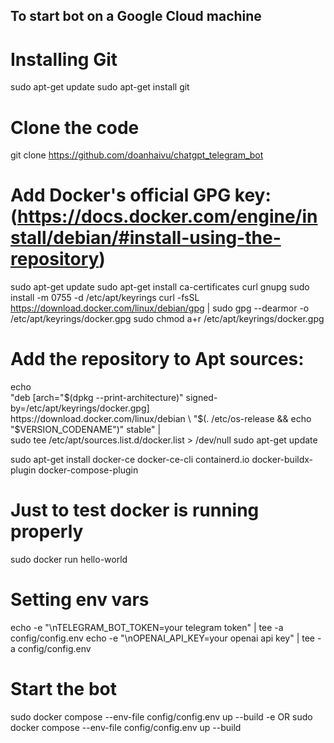 ## To start bot on a Google Cloud machine

# Installing Git
sudo apt-get update
sudo apt-get install git

# Clone the code
git clone https://github.com/doanhaivu/chatgpt_telegram_bot

# Add Docker's official GPG key: (https://docs.docker.com/engine/install/debian/#install-using-the-repository)

sudo apt-get update
sudo apt-get install ca-certificates curl gnupg
sudo install -m 0755 -d /etc/apt/keyrings
curl -fsSL https://download.docker.com/linux/debian/gpg | sudo gpg --dearmor -o /etc/apt/keyrings/docker.gpg
sudo chmod a+r /etc/apt/keyrings/docker.gpg

# Add the repository to Apt sources:
echo \
  "deb [arch="$(dpkg --print-architecture)" signed-by=/etc/apt/keyrings/docker.gpg] https://download.docker.com/linux/debian \
  "$(. /etc/os-release && echo "$VERSION_CODENAME")" stable" | \
  sudo tee /etc/apt/sources.list.d/docker.list > /dev/null
sudo apt-get update

sudo apt-get install docker-ce docker-ce-cli containerd.io docker-buildx-plugin docker-compose-plugin

# Just to test docker is running properly
sudo docker run hello-world

# Setting env vars

echo -e "\nTELEGRAM_BOT_TOKEN=your telegram token" | tee -a config/config.env
echo -e "\nOPENAI_API_KEY=your openai api key" | tee -a config/config.env

# Start the bot
sudo docker compose --env-file config/config.env up --build -e
OR sudo docker compose --env-file config/config.env up --build
